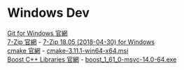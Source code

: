 # Windows Dev

[Git for Windows 官網](https://gitforwindows.org/)  
[7-Zip 官網](https://www.7-zip.org/) - [7-Zip 18.05 (2018-04-30) for Windows](https://www.7-zip.org/a/7z1805-x64.exe)  
[cmake 官網](https://cmake.org/download/) - [cmake-3.11.1-win64-x64.msi](https://cmake.org/files/v3.11/cmake-3.11.1-win64-x64.msi)  
[Boost C++ Libraries 官網](https://www.boost.org/) - [boost_1_61_0-msvc-14.0-64.exe](https://sourceforge.net/projects/boost/files/boost-binaries/1.61.0/)  
